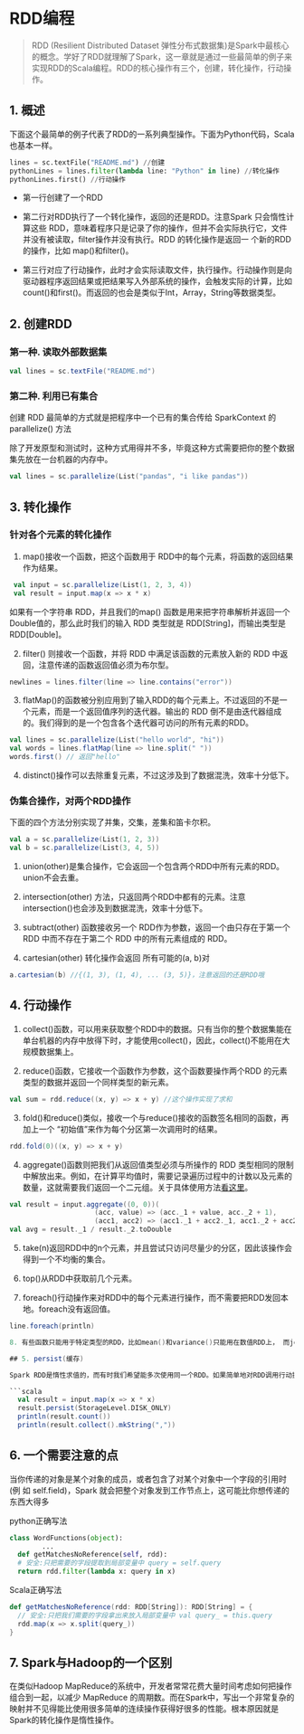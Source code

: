 # RDD编程

> RDD (Resilient Distributed Dataset 弹性分布式数据集)是Spark中最核心的概念。学好了RDD就理解了Spark，这一章就是通过一些最简单的例子来实现RDD的Scala编程。RDD的核心操作有三个，创建，转化操作，行动操作。

## 1. 概述

下面这个最简单的例子代表了RDD的一系列典型操作。下面为Python代码，Scala也基本一样。

```python
lines = sc.textFile("README.md") //创建
pythonLines = lines.filter(lambda line: "Python" in line) //转化操作
pythonLines.first() //行动操作
```

- 第一行创建了一个RDD

- 第二行对RDD执行了一个转化操作，返回的还是RDD。注意Spark 只会惰性计算这些 RDD，意味着程序只是记录了你的操作，但并不会实际执行它，文件并没有被读取，filter操作并没有执行。RDD 的转化操作是返回一 个新的RDD 的操作，比如 map()和filter()。

- 第三行对应了行动操作，此时才会实际读取文件，执行操作。行动操作则是向驱动器程序返回结果或把结果写入外部系统的操作，会触发实际的计算，比如count()和first()。而返回的也会是类似于Int，Array，String等数据类型。

## 2. 创建RDD

### 第一种. 读取外部数据集

```scala
val lines = sc.textFile("README.md")
```

### 第二种. 利用已有集合

创建 RDD 最简单的方式就是把程序中一个已有的集合传给 SparkContext 的 parallelize() 方法

除了开发原型和测试时，这种方式用得并不多，毕竟这种方式需要把你的整个数据集先放在一台机器的内存中。

```scala
val lines = sc.parallelize(List("pandas", "i like pandas"))
```

## 3. 转化操作

### 针对各个元素的转化操作

1. map()接收一个函数，把这个函数用于 RDD中的每个元素，将函数的返回结果作为结果。
```scala
 val input = sc.parallelize(List(1, 2, 3, 4))
 val result = input.map(x => x * x)
```
如果有一个字符串 RDD，并且我们的map() 函数是用来把字符串解析并返回一个Double值的，那么此时我们的输入 RDD 类型就是 RDD[String]，而输出类型是RDD[Double]。

2. filter() 则接收一个函数，并将 RDD 中满足该函数的元素放入新的 RDD 中返回，注意传递的函数返回值必须为布尔型。
```scala
newlines = lines.filter(line => line.contains("error")) 
```

3. flatMap()的函数被分别应用到了输入RDD的每个元素上。不过返回的不是一个元素，而是一个返回值序列的迭代器。输出的 RDD 倒不是由迭代器组成的。我们得到的是一个包含各个迭代器可访问的所有元素的RDD。
```scala
val lines = sc.parallelize(List("hello world", "hi")) 
val words = lines.flatMap(line => line.split(" ")) 
words.first() // 返回"hello"
```

4. distinct()操作可以去除重复元素，不过这涉及到了数据混洗，效率十分低下。

### 伪集合操作，对两个RDD操作

下面的四个方法分别实现了并集，交集，差集和笛卡尔积。

```scala
val a = sc.parallelize(List(1, 2, 3))
val b = sc.parallelize(List(3, 4, 5))
```

1. union(other)是集合操作，它会返回一个包含两个RDD中所有元素的RDD。union不会去重。

2. intersection(other) 方法，只返回两个RDD中都有的元素。注意intersection()也会涉及到数据混洗，效率十分低下。

3. subtract(other) 函数接收另一个 RDD作为参数，返回一个由只存在于第一个 RDD 中而不存在于第二个 RDD 中的所有元素组成的 RDD。

4. cartesian(other) 转化操作会返回 所有可能的(a, b)对

```scala
a.cartesian(b) //{(1, 3), (1, 4), ... (3, 5)}，注意返回的还是RDD哦
```

## 4. 行动操作

1. collect()函数，可以用来获取整个RDD中的数据。只有当你的整个数据集能在单台机器的内存中放得下时，才能使用collect()，因此，collect()不能用在大规模数据集上。

2. reduce()函数，它接收一个函数作为参数，这个函数要操作两个RDD 的元素类型的数据并返回一个同样类型的新元素。
```scala
val sum = rdd.reduce((x, y) => x + y) //这个操作实现了求和
```

3. fold()和reduce()类似，接收一个与reduce()接收的函数签名相同的函数，再加上一个 “初始值”来作为每个分区第一次调用时的结果。
```scala
rdd.fold(0)((x, y) => x + y)
```

4. aggregate()函数则把我们从返回值类型必须与所操作的 RDD 类型相同的限制中解放出来。例如，在计算平均值时，需要记录遍历过程中的计数以及元素的数量，这就需要我们返回一个二元组。关于具体使用方法[看这里](http://blog.csdn.net/qingyang0320/article/details/51603243)。
```scala
val result = input.aggregate((0, 0))(
                     (acc, value) => (acc._1 + value, acc._2 + 1),
                     (acc1, acc2) => (acc1._1 + acc2._1, acc1._2 + acc2._2))
val avg = result._1 / result._2.toDouble
```

5. take(n)返回RDD中的n个元素，并且尝试只访问尽量少的分区，因此该操作会得到一个不均衡的集合。

6. top()从RDD中获取前几个元素。

7. foreach()行动操作来对RDD中的每个元素进行操作，而不需要把RDD发回本地。foreach没有返回值。
```scala
line.foreach(println)

8. 有些函数只能用于特定类型的RDD，比如mean()和variance()只能用在数值RDD上， 而join()只能用在键值对RDD上。

## 5. persist(缓存)

Spark RDD是惰性求值的，而有时我们希望能多次使用同一个RDD。如果简单地对RDD调用行动操作，Spark 每次都会重算RDD以及它的所有依赖。这在迭代算法中消耗格外大，因为迭代算法常常会多次使用同一组数据。使用persist就可以解决这个问题，传入的参数决定了缓存级别。

```scala
  val result = input.map(x => x * x)
  result.persist(StorageLevel.DISK_ONLY)
  println(result.count())
  println(result.collect().mkString(","))
```

## 6. 一个需要注意的点

当你传递的对象是某个对象的成员，或者包含了对某个对象中一个字段的引用时(例 如 self.field)，Spark 就会把整个对象发到工作节点上，这可能比你想传递的东西大得多

python正确写法
```python
class WordFunctions(object):
        ...
  def getMatchesNoReference(self, rdd):
  # 安全:只把需要的字段提取到局部变量中 query = self.query
  return rdd.filter(lambda x: query in x)
```

Scala正确写法
```scala
def getMatchesNoReference(rdd: RDD[String]): RDD[String] = {
  // 安全:只把我们需要的字段拿出来放入局部变量中 val query_ = this.query
  rdd.map(x => x.split(query_))
}
```

## 7. Spark与Hadoop的一个区别

在类似Hadoop MapReduce的系统中，开发者常常花费大量时间考虑如何把操作组合到一起，以减少 MapReduce 的周期数。而在Spark中，写出一个非常复杂的映射并不见得能比使用很多简单的连续操作获得好很多的性能。根本原因就是Spark的转化操作是惰性操作。
